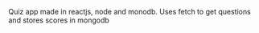 Quiz app made in reactjs, node and monodb. Uses fetch to get questions and stores scores in mongodb
